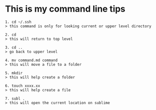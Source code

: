 # This is my command line tips

	1. cd ~/.ssh
	> this command is only for looking current or upper level directory

	2. cd 
	> this will return to top level

	3. cd ..
	> go back to upper level

	4. mv command.md command
	> this will move a file to a folder

	5. mkdir
	> this will help create a folder

	6. touch xxxx.xx
	> this will help create a file

	7. subl .
	> this will open the current location on sublime
	